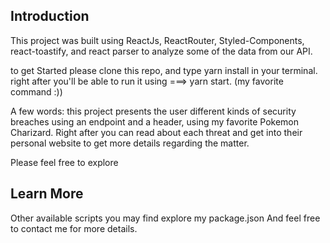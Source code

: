 ## Introduction

This project was built using ReactJs, ReactRouter, Styled-Components, react-toastify, and
react parser to analyze some of the data from our API.

to get Started please clone this repo, and type yarn install in your terminal.
right after you'll be able to run it using ===> yarn start. (my favorite command :))

A few words: this project presents the user different kinds of security breaches using an endpoint and a header,
using my favorite Pokemon Charizard.
Right after you can read about each threat and get into their personal website to get more details 
regarding the matter.

Please feel free to explore

## Learn More

Other available scripts you may find explore my package.json
And feel free to contact me for more details.


